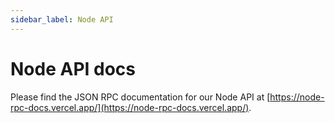 ```yaml
---
sidebar_label: Node API
---
```


# Node API docs

Please find the JSON RPC documentation for our Node API at [https://node-rpc-docs.vercel.app/](https://node-rpc-docs.vercel.app/).
